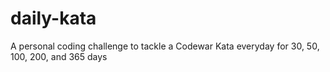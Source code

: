 # daily-kata
A personal coding challenge to tackle a Codewar Kata everyday for 30, 50, 100, 200, and 365 days
